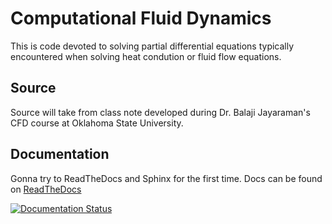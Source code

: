 # Computational Fluid Dynamics
This is code devoted to solving partial differential equations typically encountered when solving heat condution or fluid flow equations.

## Source
Source will take from class note developed during Dr. Balaji Jayaraman's CFD course at Oklahoma State University.

## Documentation
Gonna try to ReadTheDocs and Sphinx for the first time. Docs can be found on [ReadTheDocs](http://cfd-class-code.readthedocs.org/)

[![Documentation Status](https://readthedocs.org/projects/cfd-class-code/badge/?version=latest)](http://cfd-class-code.readthedocs.org/en/latest/?badge=latest)

